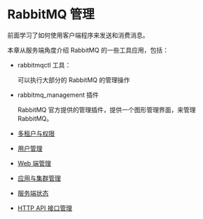 # RabbitMQ 管理

前面学习了如何使用客户端程序来发送和消费消息。

本章从服务端角度介绍 RabbitMQ 的一些工具应用，包括：

- rabbitmqctl 工具：

  可以执行大部分的 RabbitMQ 的管理操作

- rabbitmq_management 插件

  RabbitMQ 官方提供的管理插件，提供一个图形管理界面，来管理 RabbitMQ。



- [多租户与权限](./01.md)
- [用户管理](./02.md)
- [Web 端管理](./03.md)
- [应用与集群管理](./04.md)
- [服务端状态](./05.md)
- [HTTP API 接口管理 ](./06.md)

